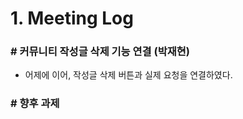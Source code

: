 # 1. Meeting Log



### # 커뮤니티 작성글 삭제 기능 연결 (박재현)

* 어제에 이어, 작성글 삭제 버튼과 실제 요청을 연결하였다.





### # 향후 과제




